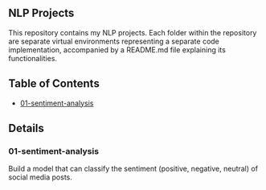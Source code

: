 ## NLP Projects
This repository contains my NLP projects.
Each folder within the repository are separate virtual environments representing a separate code implementation, accompanied by a README.md file explaining its functionalities.

## Table of Contents
- [01-sentiment-analysis](#01-sentiment-analysis)

## Details
### 01-sentiment-analysis
Build a model that can classify the sentiment (positive, negative, neutral) of social media posts.